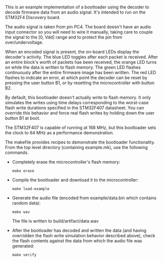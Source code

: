 This is an example implementation of a bootloader using the decoder to
decode firmware data from an audio signal. It's intended to run on the
STM32F4 Discovery board.

The audio signal is taken from pin PC4. The board doesn't have an audio input
connector so you will need to wire it manually, taking care to couple the
signal to the [0, Vdd] range and to protect the pin from over/undervoltage.

When an encoded signal is present, the on-board LEDs display the decoder's
activity. The blue LED toggles after each packet is received. After an
entire block's worth of packets has been received, the orange LED turns on
while the data is written to flash memory. The green LED flashes continuously
after the entire firmware image has been written. The red LED flashes to
indicate an error, at which point the decoder can be reset by pressing the
user button B1, or by resetting the microcontroller with button B2.

By default, this bootloader doesn't actually write to flash memory. It only
simulates the writes using time delays corresponding to the worst-case flash
write durations specified in the STM32F407 datasheet. You can override this
behavior and force real flash writes by holding down the user button B1
at boot.

The STM32F407 is capable of running at 168 MHz, but this bootloader sets the
clock to 64 MHz as a performance demonstration.

The makefile provides recipes to demonstrate the bootloader functionality.
From the top level directory (containing example.mk), use the following
commands.

- Completely erase the microcontroller's flash memory:

      make erase

- Compile the bootloader and download it to the microcontroller:

      make load-example

- Generate the audio file (encoded from example/data.bin which contains
  random data):

      make wav

  The file is written to build/artifact/data.wav

- After the bootloader has decoded and written the data (and having overridden
  the flash write simulation behavior described above), check the flash
  contents against the data from which the audio file was generated:

      make verify
